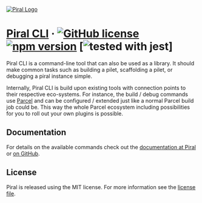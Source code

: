 [![Piral Logo](https://github.com/smapiot/piral/raw/master/docs/assets/logo.png)](https://piral.io)

# [Piral CLI](https://piral.io) &middot; [![GitHub license](https://img.shields.io/badge/license-MIT-blue.svg)](https://github.com/smapiot/piral/blob/master/LICENSE) [![npm version](https://img.shields.io/npm/v/piral-cli.svg?style=flat)](https://www.npmjs.com/package/piral-cli) [![tested with jest](https://img.shields.io/badge/tested_with-jest-99424f.svg)]

Piral CLI is a command-line tool that can also be used as a library. It should make common tasks such as building a pilet, scaffolding a pilet, or debugging a piral instance simple.

Internally, Piral CLI is build upon existing tools with connection points to their respective eco-systems. For instance, the build / debug commands use [Parcel](https://parceljs.org) and can be configured / extended just like a normal Parcel build job could be. This way the whole Parcel ecosystem including possibilities for you to roll out your own plugins is possible.

## Documentation

For details on the available commands check out the [documentation at Piral](https://docs.piral.io) or [on GitHub](https://github.com/smapiot/piral/tree/master/docs/commands).

## License

Piral is released using the MIT license. For more information see the [license file](./LICENSE).
